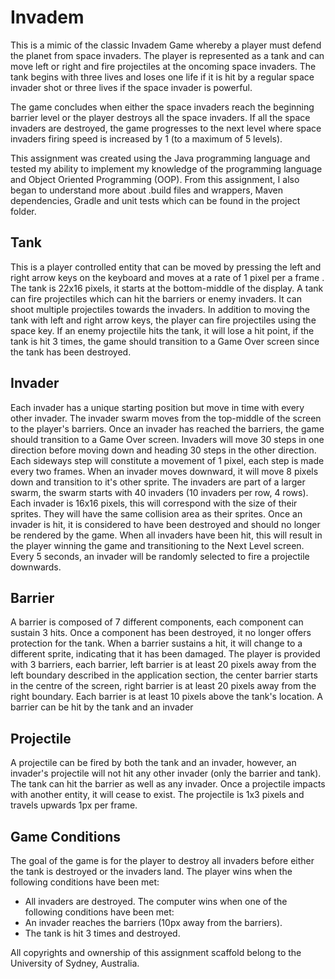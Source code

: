# Invadem
This is a mimic of the classic Invadem Game whereby a player must defend the planet from space invaders. The player is represented as a tank and can move left or right and fire projectiles at the oncoming space invaders. The tank begins with three lives and loses one life if it is hit by a regular space invader shot or three lives if the space invader is powerful.

The game concludes when either the space invaders reach the beginning barrier level or the player destroys all the space invaders. If all the space invaders are destroyed, the game progresses to the next level where space invaders firing speed is increased by 1 (to a maximum of 5 levels).

This assignment was created using the Java programming language and tested my ability to implement my knowledge of the programming language and Object Oriented Programming (OOP). From this assignment, I also began to understand more about .build files and wrappers, Maven dependencies, Gradle and unit tests which can be found in the project folder.

## Tank
This is a player controlled entity that can be moved by pressing the left and right arrow keys on the keyboard
and moves at a rate of 1 pixel per a frame . The tank is 22x16 pixels, it starts at the bottom-middle of the
display. A tank can fire projectiles which can hit the barriers or enemy invaders. It can shoot multiple
projectiles towards the invaders. In addition to moving the tank with left and right arrow keys, the player can
fire projectiles using the space key. If an enemy projectile hits the tank, it will lose a hit point, if the tank is hit 3
times, the game should transition to a Game Over screen since the tank has been destroyed.

## Invader
Each invader has a unique starting position but move in time with every other invader. The invader swarm
moves from the top-middle of the screen to the player's barriers. Once an invader has reached the barriers,
the game should transition to a Game Over screen.
Invaders will move 30 steps in one direction before moving down and heading 30 steps in the other direction.
Each sideways step will constitute a movement of 1 pixel, each step is made every two frames. When an
invader moves downward, it will move 8 pixels down and transition to it's other sprite.
The invaders are part of a larger swarm, the swarm starts with 40 invaders (10 invaders per row, 4 rows). Each
invader is 16x16 pixels, this will correspond with the size of their sprites. They will have the same collision
area as their sprites.
Once an invader is hit, it is considered to have been destroyed and should no longer be rendered by the
game. When all invaders have been hit, this will result in the player winning the game and transitioning to the
Next Level screen.
Every 5 seconds, an invader will be randomly selected to fire a projectile downwards.

## Barrier
A barrier is composed of 7 different components, each component can sustain 3 hits. Once a component has
been destroyed, it no longer offers protection for the tank. When a barrier sustains a hit, it will change to a
different sprite, indicating that it has been damaged. The player is provided with 3 barriers, each barrier, left
barrier is at least 20 pixels away from the left boundary described in the application section, the center barrier
starts in the centre of the screen, right barrier is at least 20 pixels away from the right boundary. Each barrier
is at least 10 pixels above the tank's location.
A barrier can be hit by the tank and an invader

## Projectile
A projectile can be fired by both the tank and an invader, however, an invader's projectile will not hit any other
invader (only the barrier and tank). The tank can hit the barrier as well as any invader. Once a projectile
impacts with another entity, it will cease to exist.
The projectile is 1x3 pixels and travels upwards 1px per frame.

## Game Conditions
The goal of the game is for the player to destroy all invaders before either the tank is destroyed or the
invaders land.
The player wins when the following conditions have been met:
* All invaders are destroyed.
The computer wins when one of the following conditions have been met:
* An invader reaches the barriers (10px away from the barriers).
* The tank is hit 3 times and destroyed.

All copyrights and ownership of this assignment scaffold belong to the University of Sydney, Australia.

